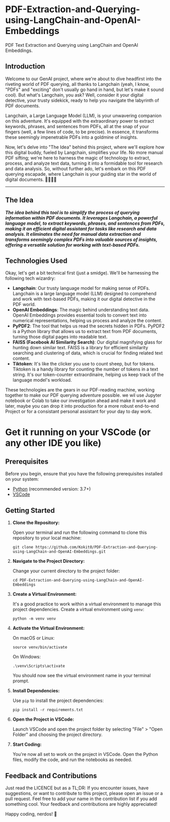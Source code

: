 # PDF-Extraction-and-Querying-using-LangChain-and-OpenAI-Embeddings
PDF Text Extraction and Querying using LangChain and OpenAI Embeddings.

## Introduction

Welcome to our GenAI project, where we're about to dive headfirst into the riveting world of PDF querying, all thanks to Langchain (yeah, I know, "PDFs" and "exciting" don't usually go hand in hand, but let's make it sound cool). But what's Langchain, you ask? Well, consider it your digital detective, your trusty sidekick, ready to help you navigate the labyrinth of PDF documents.

Langchain, a Large Language Model (LLM), is your unwavering companion on this adventure. It's equipped with the extraordinary power to extract keywords, phrases, and sentences from PDFs, all at the snap of your fingers (well, a few lines of code, to be precise). In essence, it transforms these seemingly impenetrable PDFs into a goldmine of insights.

Now, let's delve into "The Idea" behind this project, where we'll explore how this digital buddy, fueled by Langchain, simplifies your life. No more manual PDF sifting; we're here to harness the magic of technology to extract, process, and analyze text data, turning it into a formidable tool for research and data analysis. So, without further ado, let's embark on this PDF querying escapade, where Langchain is your guiding star in the world of digital documents. 🕵️‍♂️📄💼

---

## The Idea

***The idea behind this tool is to simplify the process of querying information within PDF documents. It leverages Langchain, a powerful language model, to extract keywords, phrases, and sentences from PDFs, making it an efficient digital assistant for tasks like research and data analysis. It eliminates the need for manual data extraction and transforms seemingly complex PDFs into valuable sources of insights, offering a versatile solution for working with text-based PDFs.***

## Technologies Used

Okay, let's get a bit technical first (just a smidge). We'll be harnessing the following tech wizardry:

- **Langchain**: Our trusty language model for making sense of PDFs. Langchain is a large language model (LLM) designed to comprehend and work with text-based PDFs, making it our digital detective in the PDF world.
- **OpenAI Embeddings**: The magic behind understanding text data. OpenAI Embeddings provides essential tools to convert text into numerical representations, helping us process and analyze the content.
- **PyPDF2**: The tool that helps us read the secrets hidden in PDFs. PyPDF2 is a Python library that allows us to extract text from PDF documents, turning those digital pages into readable text.
- **FAISS (Facebook AI Similarity Search)**: Our digital magnifying glass for hunting down similar text. FAISS is a library for efficient similarity searching and clustering of data, which is crucial for finding related text content.
- **Tiktoken**: It's like the clicker you use to count sheep, but for tokens. Tiktoken is a handy library for counting the number of tokens in a text string. It's our token-counter extraordinaire, helping us keep track of the language model's workload.

These technologies are the gears in our PDF-reading machine, working together to make our PDF querying adventure possible. we wil use Jupyter notebook or Colab to take our investigation ahead and make it work and later, maybe you can drop it into production for a more robust end-to-end Project or for a consistant personal assistant for your day to day work.

# Get it running on your VSCode (or any other IDE you like)
## Prerequisites

Before you begin, ensure that you have the following prerequisites installed on your system:

- [Python](https://www.python.org/) (recommended version: 3.7+)
- [VSCode](https://code.visualstudio.com/)

## Getting Started

1. **Clone the Repository:**

   Open your terminal and run the following command to clone this repository to your local machine:

   ```shell
   git clone https://github.com/Kokit0/PDF-Extraction-and-Querying-using-LangChain-and-OpenAI-Embeddings.git
   ```

2. **Navigate to the Project Directory:**

   Change your current directory to the project folder:

   ```shell
   cd PDF-Extraction-and-Querying-using-LangChain-and-OpenAI-Embeddings
   ```

3. **Create a Virtual Environment:**

   It's a good practice to work within a virtual environment to manage this project dependencies. Create a virtual environment using `venv`:

   ```shell
   python -m venv venv
   ```

4. **Activate the Virtual Environment:**

   On macOS or Linux:

   ```shell
   source venv/bin/activate
   ```

   On Windows:

   ```shell
   .\venv\Scripts\activate
   ```

   You should now see the virtual environment name in your terminal prompt.

5. **Install Dependencies:**

   Use `pip` to install the project dependencies:

   ```shell
   pip install -r requirements.txt
   ```

6. **Open the Project in VSCode:**

   Launch VSCode and open the project folder by selecting "File" > "Open Folder" and choosing the project directory.

7. **Start Coding:**

   You're now all set to work on the project in VSCode. Open the Python files, modify the code, and run the notebooks as needed.

## Feedback and Contributions

Just read the LICENCE but as a TL;DR: If you encounter issues, have suggestions, or want to contribute to this project, please open an issue or a pull request. Feel free to add your name in the contribution list if you add something cool.
Your feedback and contributions are highly appreciated!

Happy coding, nerdos! 🚀
